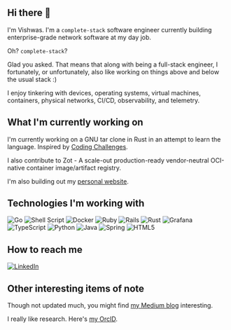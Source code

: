 ## Hi there 👋
I'm Vishwas. I'm a `complete-stack` software engineer currently building enterprise-grade network software at my day job.

Oh? `complete-stack`?

Glad you asked.
That means that along with being a full-stack engineer, I fortunately, or unfortunately, also like working on things above and below the usual stack :)

I enjoy tinkering with devices, operating systems, virtual machines, containers, physical networks, CI/CD, observability, and telemetry.

## What I'm currently working on
I'm currently working on a GNU tar clone in Rust in an attempt to learn the language. Inspired by [Coding Challenges](https://codingchallenges.fyi/).

I also contribute to Zot - A scale-out production-ready vendor-neutral OCI-native container image/artifact registry.

I'm also building out my [personal website](https://vrajashkr.gitlab.io/).

## Technologies I'm working with
![Go](https://img.shields.io/badge/go-%2300ADD8.svg?style=for-the-badge&logo=go&logoColor=white)
![Shell Script](https://img.shields.io/badge/shell_script-%23121011.svg?style=for-the-badge&logo=gnu-bash&logoColor=white)
![Docker](https://img.shields.io/badge/docker-%230db7ed.svg?style=for-the-badge&logo=docker&logoColor=white)
![Ruby](https://img.shields.io/badge/ruby-%23CC342D.svg?style=for-the-badge&logo=ruby&logoColor=white)
![Rails](https://img.shields.io/badge/rails-%23CC0000.svg?style=for-the-badge&logo=ruby-on-rails&logoColor=white)
![Rust](https://img.shields.io/badge/rust-%23000000.svg?style=for-the-badge&logo=rust&logoColor=white)
![Grafana](https://img.shields.io/badge/grafana-%23F46800.svg?style=for-the-badge&logo=grafana&logoColor=white)
![TypeScript](https://img.shields.io/badge/typescript-%23007ACC.svg?style=for-the-badge&logo=typescript&logoColor=white)
![Python](https://img.shields.io/badge/python-3670A0?style=for-the-badge&logo=python&logoColor=ffdd54)
![Java](https://img.shields.io/badge/java-%23ED8B00.svg?style=for-the-badge&logo=openjdk&logoColor=white)
![Spring](https://img.shields.io/badge/spring-%236DB33F.svg?style=for-the-badge&logo=spring&logoColor=white)
![HTML5](https://img.shields.io/badge/html5-%23E34F26.svg?style=for-the-badge&logo=html5&logoColor=white)

## How to reach me
[![LinkedIn](https://img.shields.io/badge/linkedin-%230077B5.svg?style=for-the-badge&logo=linkedin&logoColor=white)](https://www.linkedin.com/in/vishwasrajashekar)

## Other interesting items of note
Though not updated much, you might find [my Medium blog](https://vishwas-rajashekar.medium.com/) interesting.

I really like research. Here's [my OrcID](https://orcid.org/0000-0002-4914-6612).

